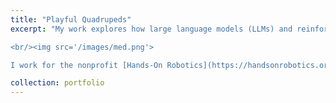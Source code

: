 ```yaml
---
title: "Playful Quadrupeds"
excerpt: "My work explores how large language models (LLMs) and reinforcement learning from human feedback (RLHF) can be used to make quadrupeds like Pupper more friendly and expressive. I previously worked on deep reinforcement learning to enable Pupper to walk faster on more challenging terrains.

<br/><img src='/images/med.png'>

I work for the nonprofit [Hands-On Robotics](https://handsonrobotics.org/), and we are collaborating with the Stanford Children's Hospital to explore how quadrupeds can improve peri-operative and inpatient pediatric experience. Our work has been featured in the [Stanford Report](https://news.stanford.edu/report/2023/08/01/robo-dogs-unleash-fun-joy-stanford-hospital/), [ABC News]([https://news.stanford.edu/report/2023/08/01/robo-dogs-unleash-fun-joy-stanford-hospital/](https://www.youtube.com/watch?v=53UHRF8ns1I&ab_channel=StuartBowers)https://www.youtube.com/watch?v=53UHRF8ns1I&ab_channel=StuartBowers), and more."

collection: portfolio
---
```

